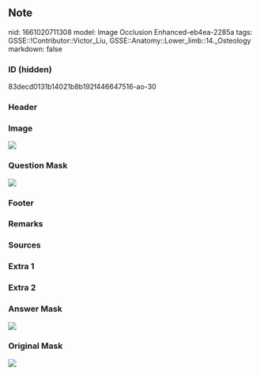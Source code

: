## Note
nid: 1661020711308
model: Image Occlusion Enhanced-eb4ea-2285a
tags: GSSE::!Contributor::Victor_Liu, GSSE::Anatomy::Lower_limb::14._Osteology
markdown: false

### ID (hidden)
83decd0131b14021b8b192f446647516-ao-30

### Header


### Image
<img src="tmppmpad434.png">

### Question Mask
<img src="83decd0131b14021b8b192f446647516-ao-30-Q.svg">

### Footer


### Remarks


### Sources


### Extra 1


### Extra 2


### Answer Mask
<img src="83decd0131b14021b8b192f446647516-ao-30-A.svg">

### Original Mask
<img src="83decd0131b14021b8b192f446647516-ao-O.svg">
